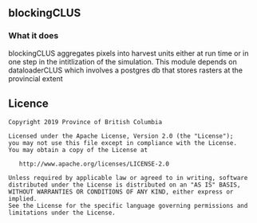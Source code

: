 ## blockingCLUS

### What it does

blockingCLUS aggregates pixels into harvest units either at run time or in one step in the intitlization of the simulation. 
This module depends on dataloaderCLUS which involves a postgres db that stores rasters at the provincial extent

## Licence

    Copyright 2019 Province of British Columbia

    Licensed under the Apache License, Version 2.0 (the "License");
    you may not use this file except in compliance with the License.
    You may obtain a copy of the License at

       http://www.apache.org/licenses/LICENSE-2.0

    Unless required by applicable law or agreed to in writing, software
    distributed under the License is distributed on an "AS IS" BASIS,
    WITHOUT WARRANTIES OR CONDITIONS OF ANY KIND, either express or implied.
    See the License for the specific language governing permissions and
    limitations under the License.